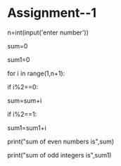 # Assignment--1
n=int(input('enter number'))

sum=0

sum1=0

for i in range(1,n+1):

if i%2==0:

sum=sum+i

if i%2==1:

sum1=sum1+i

print("sum of even numbers is",sum)

print("sum of odd integers is",sum1)

  
